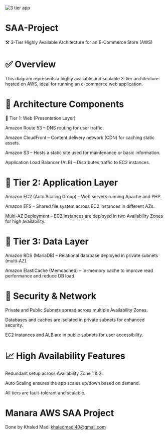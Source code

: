 

![3 tier app](https://github.com/user-attachments/assets/7413429e-bea2-4e1a-b528-6e122c3826ea)





# SAA-Project
🛠️ 3-Tier Highly Available Architecture for an E-Commerce Store (AWS)

# ✅ Overview
This diagram represents a highly available and scalable 3-tier architecture hosted on AWS, ideal for running an e-commerce web application.

# 🧱 Architecture Components
🔹 Tier 1: Web (Presentation Layer)

Amazon Route 53 – DNS routing for user traffic.

Amazon CloudFront – Content delivery network (CDN) for caching static assets.

Amazon S3 – Hosts a static site used for maintenance or basic information.

Application Load Balancer (ALB) – Distributes traffic to EC2 instances.

# 🔹 Tier 2: Application Layer

Amazon EC2 (Auto Scaling Group) – Web servers running Apache and PHP.

Amazon EFS – Shared file system across EC2 instances in different AZs.

Multi-AZ Deployment – EC2 instances are deployed in two Availability Zones for high availability.

# 🔹 Tier 3: Data Layer

Amazon RDS (MariaDB) – Relational database deployed in private subnets (multi-AZ).

Amazon ElastiCache (Memcached) – In-memory cache to improve read performance and reduce DB load.

# 🔐 Security & Network
Private and Public Subnets spread across multiple Availability Zones.

Databases and caches are isolated in private subnets for enhanced security.

EC2 instances and ALB are in public subnets for user accessibility.

# 📈 High Availability Features
Redundant setup across Availability Zone 1 & 2.    

Auto Scaling ensures the app scales up/down based on demand.

All tiers are fault-tolerant and scalable.


# Manara AWS SAA Project
Done by Khaled Madi 
khaledmadi40@gmail.com
